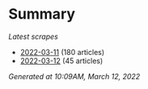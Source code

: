 # Summary
*Latest scrapes*
* [2022-03-11](https://github.com/nuuuwan/news_lk/blob/data/news_lk.2022-03-11.json) (180 articles)
* [2022-03-12](https://github.com/nuuuwan/news_lk/blob/data/news_lk.2022-03-12.json) (45 articles)

*Generated at 10:09AM, March 12, 2022*